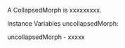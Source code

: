 A CollapsedMorph is xxxxxxxxx.Instance Variables	uncollapsedMorph:		<Object>uncollapsedMorph	- xxxxx